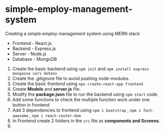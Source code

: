 # simple-employ-management-system
Creating a simple employ management system using MERN stack
<ul>
  <li>Frontend - React.js</li>
  <li>Backend - Express.js</li>
  <li>Server - Node.js</li>
  <li>Database - MongoDB</li>
</ul>

<ol>
  <li>Create the basic backend using <code>npm init</code> and <code>npm install express mongoose cors dotenv</code></li>
  <li>Create the <i>.gitignore</i> file to avoid pushing node-modules.</li>
  <li>Create the basic frontend using <code>npx create-react-app frontend</code></li>
  <li>Create <b>Models</b> and <b>server.js</b> file.</li>
  <li>Modify the <b>package.json</b> file to run the backend using <code>npm start</code> code.</li>
  <li>Add some functions to check the multiple function work under one button in frontend</li>
  <li>Add 3 dependencies to frontend using <code>npm i bootstrap</code> , <code>npm i font-awesome</code> , <code>npm i react-router-dom</code></li>
  <li>In Frontend create 2 folders in the <code>src</code> file as <strong>components and Screens</strong>.</li>
  <li></li>
</ol>




